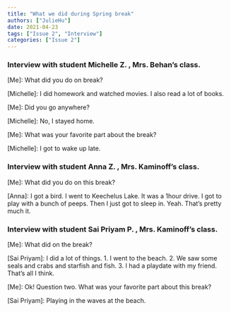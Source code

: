 ```yaml
---
title: "What we did during Spring break"
authors: ["JulieHu"]
date: 2021-04-23
tags: ["Issue 2", "Interview"]
categories: ["Issue 2"]
---
```

### Interview with student Michelle Z. , Mrs. Behan’s class.

[Me]: What did you do on break?

[Michelle]: I did homework and watched movies. I also read a lot of books.

[Me]: Did you go anywhere?  

[Michelle]: No, I stayed home.

[Me]: What was your favorite part about the break?

[Michelle]: I got to wake up late.

### Interview with student Anna Z. , Mrs. Kaminoff’s class.

[Me]: What did you do on this break?

[Anna]: I got a bird. I went to Keechelus Lake. It was a 1hour drive. I got to play with a bunch of peeps. Then I just got to sleep in. Yeah. That’s pretty much it. 

### Interview with student Sai Priyam P. , Mrs. Kaminoff’s class.

[Me]: What did on the break?

[Sai Priyam]: I did a lot of things. 1. I went to the beach. 2. We saw some seals and crabs and starfish and fish. 3. I had a playdate with my friend. That’s all I think.

[Me]: Ok! Question two. What was your favorite part about this break?

[Sai Priyam]: Playing in the waves at the beach.
